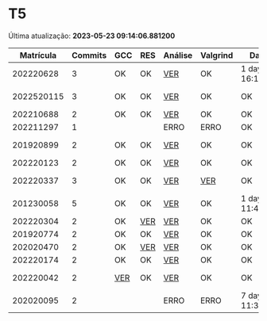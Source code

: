 # T5
Última atualização: **2023-05-23 09:14:06.881200**

|  Matrícula | Commits | GCC |  RES |  Análise |  Valgrind |  Data |  Duração | 
|---|---|---|---|---|---|---|---|
|  202220628 |  3 |  OK |  OK |   [VER](./relatorios/202220628/T5/report.html) |  OK |  1 day, 16:16:24 |  23 days, 6:22:01 | 
|  2022520115 |  3 |  OK |  OK |   [VER](./relatorios/2022520115/T5/report.html) |  OK |  OK |  3 days, 22:54:18 | 
|  202210688 |  2 |  OK |  OK |   [VER](./relatorios/202210688/T5/report.html) |  OK |  OK |  14:27:47 | 
|  202211297 |  1 |   |   |   ERRO |  ERRO |  OK |  nada | 
|  201920899 |  2 |  OK |  OK |   [VER](./relatorios/201920899/T5/report.html) |  OK |  OK |  3 days, 17:14:57 | 
|  202220123 |  2 |  OK |  OK |   [VER](./relatorios/202220123/T5/report.html) |  OK |  OK |  0:28:10 | 
|  202220337 |  3 |  OK |  OK |   [VER](./relatorios/202220337/T5/report.html) |  [VER](./relatorios/202220337/T5/valgrind.txt) |  OK |  2 days, 11:01:33 | 
|  201230058 |  5 |  OK |  OK |   [VER](./relatorios/201230058/T5/report.html) |  OK |  1 day, 11:45:51 |  2 days, 21:33:24 | 
|  202220304 |  2 |  OK |  [VER](./relatorios/202220304/T5/resposta.txt) |   [VER](./relatorios/202220304/T5/report.html) |  OK |  OK |  0:01:30 | 
|  201920774 |  2 |  OK |  OK |   [VER](./relatorios/201920774/T5/report.html) |  OK |  OK |  0:04:51 | 
|  202020470 |  2 |  OK |  [VER](./relatorios/202020470/T5/resposta.txt) |   [VER](./relatorios/202020470/T5/report.html) |  OK |  OK |  0:08:22 | 
|  202220174 |  2 |  OK |  OK |   [VER](./relatorios/202220174/T5/report.html) |  OK |  OK |  0:02:05 | 
|  202220042 |  2 |  [VER](./relatorios/202220042/T5/compilador.txt) |  OK |   [VER](./relatorios/202220042/T5/report.html) |  OK |  OK |  1 day, 4:22:00 | 
|  202020095 |  2 |   |   |   ERRO |  ERRO |  7 days, 11:30:31 |  0:07:12 | 
